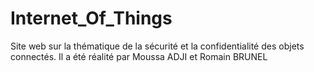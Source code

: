 # Internet_Of_Things
Site web sur la thématique de la sécurité et la confidentialité des objets connectés. Il a été réalité par Moussa ADJI et Romain BRUNEL
